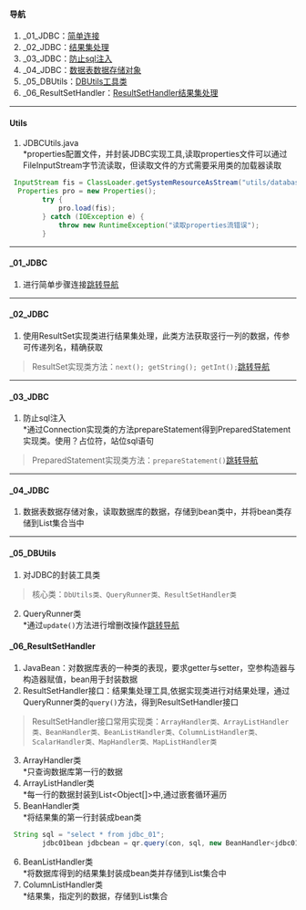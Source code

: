 #### 导航  
1. _01_JDBC：[简单连接](#user-content-_01_jdbc)  
2. _02_JDBC：[结果集处理](#user-content-_02_jdbc)  
3. _03_JDBC：[防止sql注入](#user-content-_03_jdbc)  
4. _04_JDBC：[数据表数据存储对象](#user-content-_04_jdbc)  
5. _05_DBUtils：[DBUtils工具类](#user-content-_05_dbutils)  
6. _06_ResultSetHandler：[ResultSetHandler结果集处理](#user-content-_06_resultsethandler)  
----
#### Utils  
1. JDBCUtils.java  
*properties配置文件，并封装JDBC实现工具,读取properties文件可以通过FileInputStream字节流读取，但读取文件的方式需要采用类的加载器读取
```java
 InputStream fis = ClassLoader.getSystemResourceAsStream("utils/database.properties");
  Properties pro = new Properties();
        try {
            pro.load(fis);
        } catch (IOException e) {
            throw new RuntimeException("读取properties流错误");
        }
```
----
#### _01_JDBC  
1. 进行简单步骤连接[跳转导航](#user-content-导航)
----
#### _02_JDBC  
1. 使用ResultSet实现类进行结果集处理，此类方法获取竖行一列的数据，传参可传递列名，精确获取    
>ResultSet实现类方法：`next(); getString(); getInt();`[跳转导航](#user-content-导航)
----
#### _03_JDBC  
1. 防止sql注入  
*通过Connection实现类的方法prepareStatement得到PreparedStatement实现类。使用？占位符，站位sql语句     
>PreparedStatement实现类方法：`prepareStatement()`[跳转导航](#user-content-导航)
----
#### _04_JDBC  
1. 数据表数据存储对象，读取数据库的数据，存储到bean类中，并将bean类存储到List集合当中 
----
#### _05_DBUtils  
1. 对JDBC的封装工具类  
>核心类：`DbUtils类、QueryRunner类、ResultSetHandler类`  
2. QueryRunner类  
*通过`update()`方法进行增删改操作[跳转导航](#user-content-导航)  
#### _06_ResultSetHandler  
1. JavaBean：对数据库表的一种类的表现，要求getter与setter，空参构造器与构造器赋值，bean用于封装数据  
2. ResultSetHandler接口：结果集处理工具,依据实现类进行对结果处理，通过QueryRunner类的`query()`方法，得到ResultSetHandler接口  
>ResultSetHandler接口常用实现类：`ArrayHandler类、ArrayListHandler类、BeanHandler类、BeanListHandler类、ColumnListHandler类、ScalarHandler类、MapHandler类、MapListHandler类`  
3. ArrayHandler类  
*只查询数据库第一行的数据  
4. ArrayListHandler类  
*每一行的数据封装到List<Object[]>中,通过嵌套循环遍历  
5. BeanHandler类  
*将结果集的第一行封装成bean类  
```java
 String sql = "select * from jdbc_01";
        jdbc01bean jdbcbean = qr.query(con, sql, new BeanHandler<jdbc01bean>(jdbc01bean.class));
```  
6. BeanListHandler类  
*将数据库得到的结果集封装成bean类并存储到List集合中  
7. ColumnListHandler类  
*结果集，指定列的数据，存储到List集合
